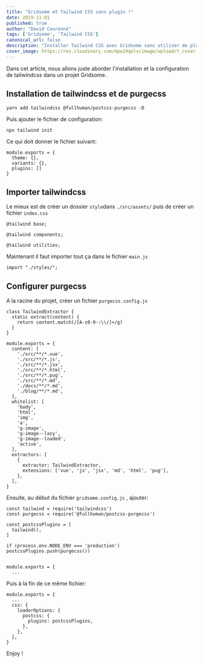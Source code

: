 ```yaml
---
title: "Gridsome et Tailwind CSS sans plugin !"
date: 2019-11-01
published: true
author: "David Couronné"
tags: ['Gridsome', 'Tailwind CSS']
canonical_url: false
description: "Installer Tailwind CSS avec Gridsome sans utiliser de plugin."
cover_image: https://res.cloudinary.com/dpw19qolx/image/upload/t_cover-image/v1572706812/khachik-simonian-nXOB-wh4Oyc-unsplash.jpg
---
```


Dans cet article, nous allons juste aborder l'installation et la configuration de tailwindcss dans un projet Gridsome.

## Installation de tailwindcss et de purgecss

```bash{codeTitle: "shell"}
yarn add tailwindcss @fullhuman/postcss-purgecss -D
```

Puis ajouter le fichier de configuration:

```bash{codeTitle: "shell"}
npx tailwind init
```

Ce qui doit donner le fichier suivant:

```javascript{codeTitle: "tailwind.config.js"}
module.exports = {
  theme: {},
  variants: {},
  plugins: []
}
```

## Importer tailwindcss

Le mieux est de créer un dossier `style`dans  `./src/assets/` puis de créer un fichier `index.css`

```css{codeTitle: "./src/assets/index.css"}
@tailwind base;

@tailwind components;

@tailwind utilities;
```

Maintenant il faut importer tout ça dans le fichier `main.js`

```js{codeTitle: "./src/main.js"}
import "./styles/";
```

## Configurer purgecss

A la racine du projet, créer un fichier `purgecss.config.js`

```js{codeTitle: "purgecss.config.js"}
class TailwindExtractor {
  static extract(content) {
    return content.match(/[A-z0-9-:\\/]+/g)
  }
}

module.exports = {
  content: [
    './src/**/*.vue',
    './src/**/*.js',
    './src/**/*.jsx',
    './src/**/*.html',
    './src/**/*.pug',
    './src/**/*.md',
    './docs/**/*.md',
    './blog/**/*.md',
  ],
  whitelist: [
    'body',
    'html',
    'img',
    'a',
    'g-image',
    'g-image--lazy',
    'g-image--loaded',
    'active',
  ],
  extractors: [
    {
      extractor: TailwindExtractor,
      extensions: ['vue', 'js', 'jsx', 'md', 'html', 'pug'],
    },
  ],
}
```

Ensuite, au début du fichier `gridsome.config.js` , ajouter:

```js{1-8}{codeTitle: "gridsome.config.js"}
const tailwind = require('tailwindcss')
const purgecss = require('@fullhuman/postcss-purgecss')

const postcssPlugins = [
  tailwind(),
]

if (process.env.NODE_ENV === 'production') postcssPlugins.push(purgecss())


module.exports = {
  ...
```

Puis à la fin de ce même fichier:

```js{3-9}{codeTitle: "gridsome.config.js"}
module.exports = {
  ...
  css: {
    loaderOptions: {
      postcss: {
        plugins: postcssPlugins,
      },
    },
  },
}
```

Enjoy !


